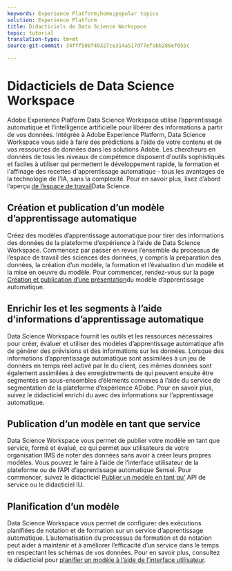 ```yaml
---
keywords: Experience Platform;home;popular topics
solution: Experience Platform
title: Didacticiels de Data Science Workspace
topic: tutorial
translation-type: tm+mt
source-git-commit: 34fff508f49327ce314a517d77efabb286ef055c

---
```



# Didacticiels de Data Science Workspace

Adobe Experience Platform Data Science Workspace utilise l’apprentissage automatique et l’intelligence artificielle pour libérer des informations à partir de vos données. Intégrée à Adobe Experience Platform, Data Science Workspace vous aide à faire des prédictions à l’aide de votre contenu et de vos ressources de données dans les solutions Adobe. Les chercheurs en données de tous les niveaux de compétence disposent d&#39;outils sophistiqués et faciles à utiliser qui permettent le développement rapide, la formation et l&#39;affinage des recettes d&#39;apprentissage automatique - tous les avantages de la technologie de l&#39;IA, sans la complexité. Pour en savoir plus, lisez d’abord l’aperçu [de l’espace de travail](../data-science-workspace/home.md)Data Science.

## Création et publication d’un modèle d’apprentissage automatique

Créez des modèles d’apprentissage automatique pour tirer des informations des données de la plateforme d’expérience à l’aide de Data Science Workspace. Commencez par passer en revue l’ensemble du processus de l’espace de travail des sciences des données, y compris la préparation des données, la création d’un modèle, la formation et l’évaluation d’un modèle et la mise en oeuvre du modèle. Pour commencer, rendez-vous sur la page [Création et publication d’une présentation](../data-science-workspace/models-recipes/create-publish-model.md)du modèle d’apprentissage automatique.

## Enrichir les  et les segments à l’aide d’informations d’apprentissage automatique

Data Science Workspace fournit les outils et les ressources nécessaires pour créer, évaluer et utiliser des modèles d’apprentissage automatique afin de générer des prévisions et des informations sur les données. Lorsque des informations d’apprentissage automatique sont assimilées à un jeu de données en temps réel activé par le du client, ces mêmes données sont également assimilées à des enregistrements de qui peuvent ensuite être segmentés en sous-ensembles d’éléments connexes à l’aide du service de segmentation de la plateforme d’expérience ADobe. Pour en savoir plus, suivez le didacticiel [](../data-science-workspace/models-recipes/enrich-profile.md)enrichi du avec des informations sur l’apprentissage automatique.

## Publication d’un modèle en tant que service

Data Science Workspace vous permet de publier votre modèle en tant que service, formé et évalué, ce qui permet aux utilisateurs de votre organisation IMS de noter des données sans avoir à créer leurs propres modèles. Vous pouvez le faire à l’aide de l’interface utilisateur de la plateforme ou de l’API d’apprentissage automatique Sensei. Pour commencer, suivez le didacticiel [Publier un modèle en tant qu’](../data-science-workspace/models-recipes/publish-model-service-api.md) API de service ou le didacticiel [](../data-science-workspace/models-recipes/publish-model-service-ui.md)IU.

## Planification d’un modèle

Data Science Workspace vous permet de configurer des exécutions planifiées de notation et de formation sur un service d’apprentissage automatique. L’automatisation du processus de formation et de notation peut aider à maintenir et à améliorer l’efficacité d’un service dans le temps en respectant les schémas de vos données. Pour en savoir plus, consultez le didacticiel pour [planifier un modèle à l’aide de l’interface utilisateur](../data-science-workspace/models-recipes/schedule-models-ui.md).